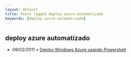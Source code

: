 ```yaml
---
layout: default
title: Posts tagged deploy-azure-automatizado
keywords: [deploy-azure-automatizado]
---
```

<h2 class="category">deploy azure automatizado</h2>
<ul class="posts">
<li>
<p>
<span class="date">08/02/2011</span> &raquo; 
<a href="/blog/deploy-windows-azure-usando-powershell">Deploy Windows Azure usando Powershell</a>
</p>
</li> 
</ul>
